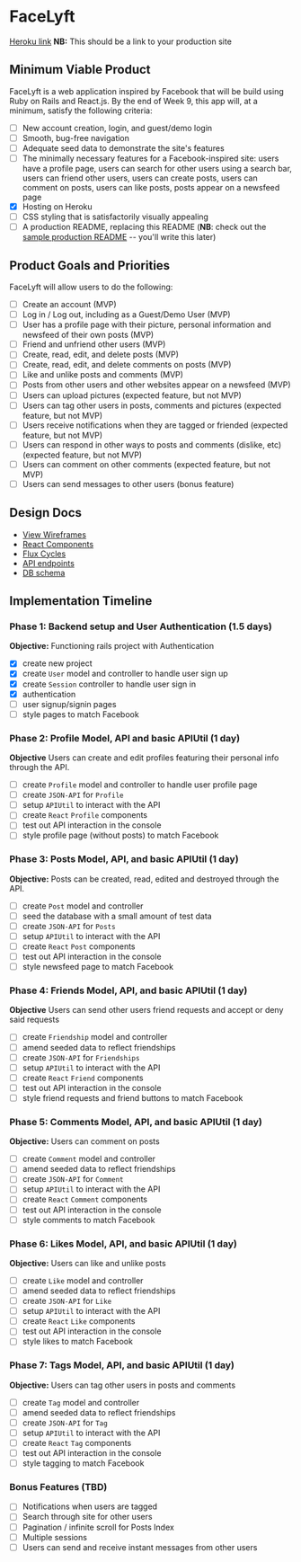 # FaceLyft

[Heroku link][heroku] **NB:** This should be a link to your production site

[heroku]: http://facelyft.herokuapp.com

## Minimum Viable Product

FaceLyft is a web application inspired by Facebook that will be build using Ruby on Rails and React.js.  By the end of Week 9, this app will, at a minimum, satisfy the following criteria:

- [ ] New account creation, login, and guest/demo login
- [ ] Smooth, bug-free navigation
- [ ] Adequate seed data to demonstrate the site's features
- [ ] The minimally necessary features for a Facebook-inspired site: users have a profile page, users can search for other users using a search bar, users can friend other users, users can create posts, users can comment on posts, users can like posts, posts appear on a newsfeed page
- [X] Hosting on Heroku
- [ ] CSS styling that is satisfactorily visually appealing
- [ ] A production README, replacing this README (**NB**: check out the [sample production README](https://github.com/appacademy/sample-project-proposal/blob/master/docs/production_readme.md) -- you'll write this later)

## Product Goals and Priorities

FaceLyft will allow users to do the following:

<!-- This is a Markdown checklist. Use it to keep track of your
progress. Put an x between the brackets for a checkmark: [x] -->

- [ ] Create an account (MVP)
- [ ] Log in / Log out, including as a Guest/Demo User (MVP)
- [ ] User has a profile page with their picture, personal information and newsfeed of their own posts (MVP)
- [ ] Friend and unfriend other users (MVP)
- [ ] Create, read, edit, and delete posts (MVP)
- [ ] Create, read, edit, and delete comments on posts (MVP)
- [ ] Like and unlike posts and comments (MVP)
- [ ] Posts from other users and other websites appear on a newsfeed (MVP)
- [ ] Users can upload pictures (expected feature, but not MVP)
- [ ] Users can tag other users in posts, comments and pictures (expected feature, but not MVP)
- [ ] Users receive notifications when they are tagged or friended (expected feature, but not MVP)
- [ ] Users can respond in other ways to posts and comments (dislike, etc) (expected feature, but not MVP)
- [ ] Users can comment on other comments (expected feature, but not MVP)
- [ ] Users can send messages to other users (bonus feature)

## Design Docs
* [View Wireframes][views]
* [React Components][components]
* [Flux Cycles][flux-cycles]
* [API endpoints][api-endpoints]
* [DB schema][schema]

[views]: ./docs/views.md
[components]: ./docs/components.md
[flux-cycles]: ./docs/flux-cycles.md
[api-endpoints]: ./docs/api-endpoints.md
[schema]: ./docs/schema.md

## Implementation Timeline

### Phase 1: Backend setup and User Authentication (1.5 days)

**Objective:** Functioning rails project with Authentication

- [X] create new project
- [X] create `User` model and controller to handle user sign up
- [X] create `Session` controller to handle user sign in
- [X] authentication
- [ ] user signup/signin pages
- [ ] style pages to match Facebook

### Phase 2: Profile Model, API and basic APIUtil (1 day)

**Objective** Users can create and edit profiles featuring their
personal info through the API.

- [ ] create `Profile` model and controller to handle user profile page
- [ ] create `JSON-API` for `Profile`
- [ ] setup `APIUtil` to interact with the API
- [ ] create `React` `Profile` components
- [ ] test out API interaction in the console
- [ ] style profile page (without posts) to match Facebook

### Phase 3: Posts Model, API, and basic APIUtil (1 day)

**Objective:** Posts can be created, read, edited and destroyed through
the API.

- [ ] create `Post` model and controller
- [ ] seed the database with a small amount of test data
- [ ] create `JSON-API` for `Posts`
- [ ] setup `APIUtil` to interact with the API
- [ ] create `React` `Post` components
- [ ] test out API interaction in the console
- [ ] style newsfeed page to match Facebook

### Phase 4: Friends Model, API, and basic APIUtil (1 day)

**Objective** Users can send other users friend requests and accept or
deny said requests

- [ ] create `Friendship` model and controller
- [ ] amend seeded data to reflect friendships
- [ ] create `JSON-API` for `Friendships`
- [ ] setup `APIUtil` to interact with the API
- [ ] create `React` `Friend` components
- [ ] test out API interaction in the console
- [ ] style friend requests and friend buttons to match Facebook

### Phase 5: Comments Model, API, and basic APIUtil (1 day)

**Objective:** Users can comment on posts

- [ ] create `Comment` model and controller
- [ ] amend seeded data to reflect friendships
- [ ] create `JSON-API` for `Comment`
- [ ] setup `APIUtil` to interact with the API
- [ ] create `React` `Comment` components
- [ ] test out API interaction in the console
- [ ] style comments to match Facebook

### Phase 6: Likes Model, API, and basic APIUtil (1 day)

**Objective:** Users can like and unlike posts

- [ ] create `Like` model and controller
- [ ] amend seeded data to reflect friendships
- [ ] create `JSON-API` for `Like`
- [ ] setup `APIUtil` to interact with the API
- [ ] create `React` `Like` components
- [ ] test out API interaction in the console
- [ ] style likes to match Facebook

### Phase 7: Tags Model, API, and basic APIUtil (1 day)

**Objective:** Users can tag other users in posts and comments

- [ ] create `Tag` model and controller
- [ ] amend seeded data to reflect friendships
- [ ] create `JSON-API` for `Tag`
- [ ] setup `APIUtil` to interact with the API
- [ ] create `React` `Tag` components
- [ ] test out API interaction in the console
- [ ] style tagging to match Facebook

### Bonus Features (TBD)
- [ ] Notifications when users are tagged
- [ ] Search through site for other users
- [ ] Pagination / infinite scroll for Posts Index
- [ ] Multiple sessions
- [ ] Users can send and receive instant messages from other users

[phase-one]: ./docs/phases/phase1.md
[phase-two]: ./docs/phases/phase2.md
[phase-three]: ./docs/phases/phase3.md
[phase-four]: ./docs/phases/phase4.md
[phase-five]: ./docs/phases/phase5.md
